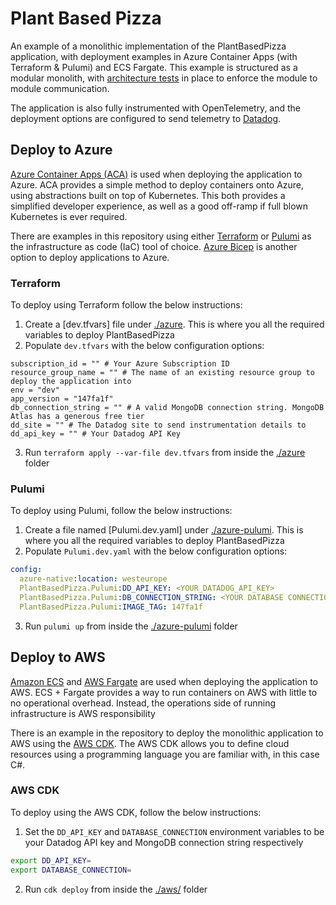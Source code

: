 # Plant Based Pizza

An example of a monolithic implementation of the PlantBasedPizza application, with deployment examples in Azure Container Apps (with Terraform & Pulumi) and ECS Fargate. This example is structured as a modular monolith, with [architecture tests](./src/PlantBasedPizza.Api/tests/PlantBasedPizza.UnitTest/ArchitectureTests.cs) in place to enforce the module to module communication.

The application is also fully instrumented with OpenTelemetry, and the deployment options are configured to send telemetry to [Datadog](https://www.datadoghq.com/).

## Deploy to Azure

[Azure Container Apps (ACA)](https://azure.microsoft.com/en-us/products/container-apps) is used when deploying the application to Azure. ACA provides a simple method to deploy containers onto Azure, using abstractions built on top of Kubernetes. This both provides a simplified developer experience, as well as a good off-ramp if full blown Kubernetes is ever required.

There are examples in this repository using either [Terraform](https://www.terraform.io/) or [Pulumi](https://www.pulumi.com/) as the infrastructure as code (IaC) tool of choice. [Azure Bicep](https://learn.microsoft.com/en-us/azure/azure-resource-manager/bicep/overview?tabs=bicep) is another option to deploy applications to Azure.

### Terraform

To deploy using Terraform follow the below instructions:

1. Create a [dev.tfvars] file under [./azure](./azure). This is where you all the required variables to deploy PlantBasedPizza
2. Populate `dev.tfvars` with the below configuration options:

```hcl
subscription_id = "" # Your Azure Subscription ID
resource_group_name = "" # The name of an existing resource group to deploy the application into
env = "dev"
app_version = "147fa1f"
db_connection_string = "" # A valid MongoDB connection string. MongoDB Atlas has a generous free tier
dd_site = "" # The Datadog site to send instrumentation details to
dd_api_key = "" # Your Datadog API Key
```

3. Run `terraform apply --var-file dev.tfvars` from inside the [./azure](./azure) folder

### Pulumi

To deploy using Pulumi, follow the below instructions:

1. Create a file named [Pulumi.dev.yaml] under [./azure-pulumi](./azure-pulumi). This is where you all the required variables to deploy PlantBasedPizza
2. Populate `Pulumi.dev.yaml` with the below configuration options:

```yaml
config:
  azure-native:location: westeurope
  PlantBasedPizza.Pulumi:DD_API_KEY: <YOUR_DATADOG_API_KEY>
  PlantBasedPizza.Pulumi:DB_CONNECTION_STRING: <YOUR DATABASE CONNECTION STRING>
  PlantBasedPizza.Pulumi:IMAGE_TAG: 147fa1f
```

3. Run `pulumi up` from inside the [./azure-pulumi](./azure-pulumi) folder


## Deploy to AWS

[Amazon ECS](https://aws.amazon.com/ecs/) and [AWS Fargate](https://aws.amazon.com/fargate/) are used when deploying the application to AWS. ECS + Fargate provides a way to run containers on AWS with little to no operational overhead. Instead, the operations side of running infrastructure is AWS responsibility

There is an example in the repository to deploy the monolithic application to AWS using the [AWS CDK](https://aws.amazon.com/cdk/). The AWS CDK allows you to define cloud resources using a programming language you are familiar with, in this case C#.

### AWS CDK

To deploy using the AWS CDK, follow the below instructions:

1. Set the `DD_API_KEY` and `DATABASE_CONNECTION` environment variables to be your Datadog API key and MongoDB connection string respectively

```sh
export DD_API_KEY=
export DATABASE_CONNECTION=
```

2. Run `cdk deploy` from inside the [./aws/](./aws/) folder